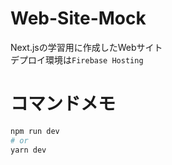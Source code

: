 # Web-Site-Mock
Next.jsの学習用に作成したWebサイト  
デプロイ環境は`Firebase Hosting`

# コマンドメモ

```bash
npm run dev
# or
yarn dev
```
